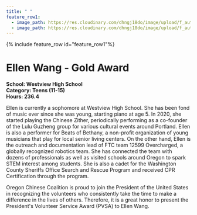 ```yaml
---
title: " "
feature_row1:
  - image_path: https://res.cloudinary.com/dhngj18do/image/upload/f_auto,q_auto/v1/images/pvsa/2024_Wang_Ellen
  - image_path: https://res.cloudinary.com/dhngj18do/image/upload/f_auto,q_auto/v1/images/activities/year_2024
---
```


{% include feature_row id="feature_row1"%}

# Ellen Wang - Gold Award

**School: Westview High School**  
**Category: Teens (11-15)**  
**Hours: 236.4**  

Ellen is currently a sophomore at Westview High School. She has been fond of music ever since she was young, starting piano at age 5. In 2020, she started playing the Chinese Zither, periodically performing as a co-founder of the Lulu Guzheng group for various cultural events around Portland. Ellen is also a performer for Beats of Bethany, a non-profit organization of young musicians that play for local senior living centers.
On the other hand, Ellen is the outreach and documentation lead of FTC team 12599 Overcharged, a globally recognized robotics team. She has connected the team with dozens of professionals as well as visited schools around Oregon to spark STEM interest among students. She is also a cadet for the Washington County Sheriffs Office Search and Rescue Program and received CPR Certification through the program.

Oregon Chinese Coalition is proud to join the President of the United States in recognizing the volunteers who consistently take the time to make a difference in the lives of others. Therefore, it is a great honor to present the President's Volunteer Service Award (PVSA) to Ellen Wang.
